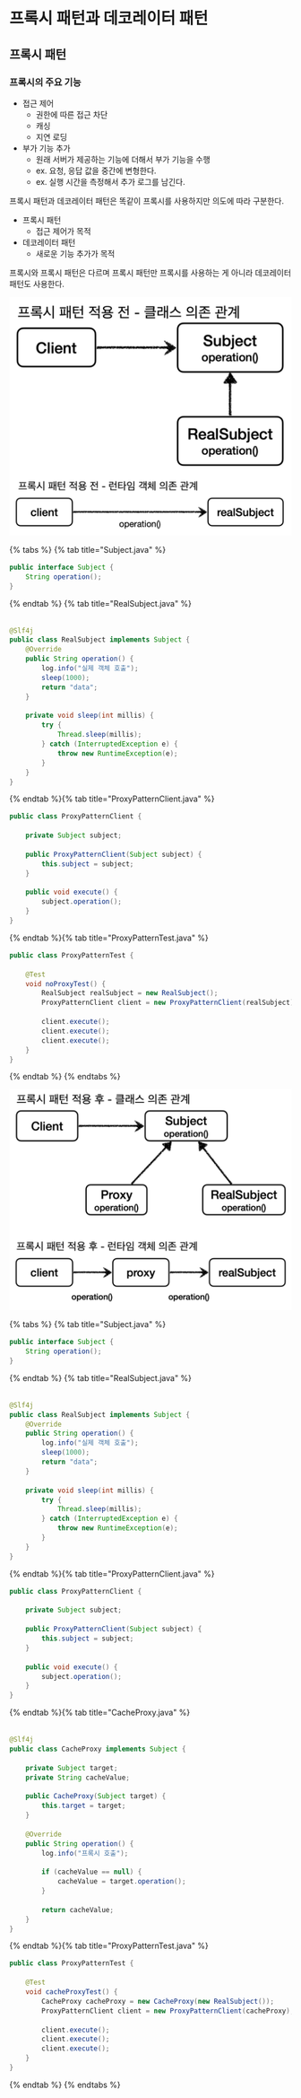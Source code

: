 # 프록시 패턴과 데코레이터 패턴

## 프록시 패턴

### 프록시의 주요 기능

- 접근 제어
    - 권한에 따른 접근 차단
    - 캐싱
    - 지연 로딩
- 부가 기능 추가
    - 원래 서버가 제공하는 기능에 더해서 부가 기능을 수행
    - ex. 요청, 응답 값을 중간에 변형한다.
    - ex. 실행 시간을 측정해서 추가 로그를 남긴다.

프록시 패턴과 데코레이터 패턴은 똑같이 프록시를 사용하지만 의도에 따라 구분한다.

- 프록시 패턴
    - 접근 제어가 목적
- 데코레이터 패턴
    - 새로운 기능 추가가 목적

프록시와 프록시 패턴은 다르며 프록시 패턴만 프록시를 사용하는 게 아니라 데코레이터 패턴도 사용한다.

![](../.gitbook/assets/kimyounghan-spring-advanced/SCR-20250316-loeh.png)

{% tabs %} {% tab title="Subject.java" %}

```java
public interface Subject {
    String operation();
}
```

{% endtab %} {% tab title="RealSubject.java" %}

```java

@Slf4j
public class RealSubject implements Subject {
    @Override
    public String operation() {
        log.info("실제 객체 호출");
        sleep(1000);
        return "data";
    }

    private void sleep(int millis) {
        try {
            Thread.sleep(millis);
        } catch (InterruptedException e) {
            throw new RuntimeException(e);
        }
    }
}
```

{% endtab %}{% tab title="ProxyPatternClient.java" %}

```java
public class ProxyPatternClient {

    private Subject subject;

    public ProxyPatternClient(Subject subject) {
        this.subject = subject;
    }

    public void execute() {
        subject.operation();
    }
}

```

{% endtab %}{% tab title="ProxyPatternTest.java" %}

```java
public class ProxyPatternTest {

    @Test
    void noProxyTest() {
        RealSubject realSubject = new RealSubject();
        ProxyPatternClient client = new ProxyPatternClient(realSubject);

        client.execute();
        client.execute();
        client.execute();
    }
}
```

{% endtab %} {% endtabs %}

![](../.gitbook/assets/kimyounghan-spring-advanced/SCR-20250316-lqtb.png)

{% tabs %} {% tab title="Subject.java" %}

```java
public interface Subject {
    String operation();
}
```

{% endtab %} {% tab title="RealSubject.java" %}

```java

@Slf4j
public class RealSubject implements Subject {
    @Override
    public String operation() {
        log.info("실제 객체 호출");
        sleep(1000);
        return "data";
    }

    private void sleep(int millis) {
        try {
            Thread.sleep(millis);
        } catch (InterruptedException e) {
            throw new RuntimeException(e);
        }
    }
}
```

{% endtab %}{% tab title="ProxyPatternClient.java" %}

```java
public class ProxyPatternClient {

    private Subject subject;

    public ProxyPatternClient(Subject subject) {
        this.subject = subject;
    }

    public void execute() {
        subject.operation();
    }
}

```

{% endtab %}{% tab title="CacheProxy.java" %}

```java

@Slf4j
public class CacheProxy implements Subject {

    private Subject target;
    private String cacheValue;

    public CacheProxy(Subject target) {
        this.target = target;
    }

    @Override
    public String operation() {
        log.info("프록시 호출");

        if (cacheValue == null) {
            cacheValue = target.operation();
        }

        return cacheValue;
    }
}

```

{% endtab %}{% tab title="ProxyPatternTest.java" %}

```java
public class ProxyPatternTest {

    @Test
    void cacheProxyTest() {
        CacheProxy cacheProxy = new CacheProxy(new RealSubject());
        ProxyPatternClient client = new ProxyPatternClient(cacheProxy);

        client.execute();
        client.execute();
        client.execute();
    }
}
```

{% endtab %} {% endtabs %}



